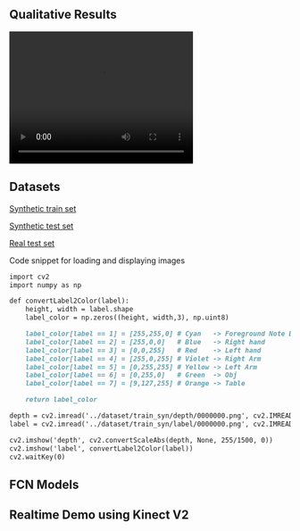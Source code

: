 <head>
  <script src="http://api.html5media.info/1.1.8/html5media.min.js"></script>
</head>

## Qualitative Results
<video width="329" height="237" controls>
  <source type="video/mp4" src="https://github.com/gmntu/semseg/blob/master/input_depth.mp4">
</video>

## Datasets
[Synthetic train set](https://github.com/gmntu/semseg/tree/master/dataset/train_syn)

[Synthetic test set](https://github.com/gmntu/semseg/tree/master/dataset/test_syn)

[Real test set](https://github.com/gmntu/semseg/tree/master/dataset/test_kv2)

Code snippet for loading and displaying images

```markdown
import cv2
import numpy as np

def convertLabel2Color(label):
	height, width = label.shape
	label_color = np.zeros((height, width,3), np.uint8)

	label_color[label == 1] = [255,255,0] # Cyan   -> Foreground Note BGR
	label_color[label == 2] = [255,0,0]   # Blue   -> Right hand
	label_color[label == 3] = [0,0,255]   # Red    -> Left hand
	label_color[label == 4] = [255,0,255] # Violet -> Right Arm
	label_color[label == 5] = [0,255,255] # Yellow -> Left Arm
	label_color[label == 6] = [0,255,0]   # Green  -> Obj    
	label_color[label == 7] = [9,127,255] # Orange -> Table    

	return label_color

depth = cv2.imread('../dataset/train_syn/depth/0000000.png', cv2.IMREAD_ANYDEPTH)
label = cv2.imread('../dataset/train_syn/label/0000000.png', cv2.IMREAD_GRAYSCALE)

cv2.imshow('depth', cv2.convertScaleAbs(depth, None, 255/1500, 0))
cv2.imshow('label', convertLabel2Color(label))
cv2.waitKey(0)
```


## FCN Models


## Realtime Demo using Kinect V2



